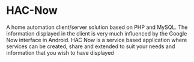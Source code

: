 HAC-Now
=======

A home automation client/server solution based on PHP and MySQL. The information displayed in the client is very much influenced by the Google Now interface in Android. HAC Now is a service based application where services can be created, share and extended to suit your needs and information that you wish to have displayed